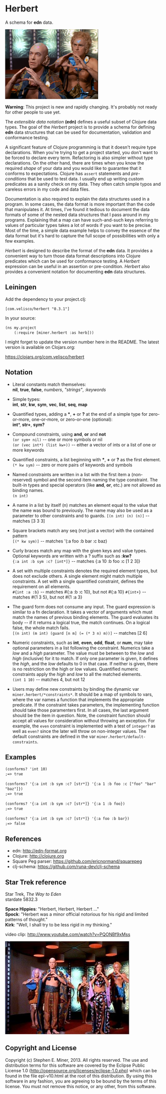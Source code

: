 # Herbert

A schema for **edn** data.

[![Way to Eden](img/way-to-eden.png)](#star-trek-reference)

__Warning__: This project is new and rapidly changing.  It's probably not ready for other people to use yet.

The _extensible data notation_ **(edn)** defines a useful subset of Clojure data types.  The goal
of the *Herbert* project is to provide a schema for defining **edn** data structures that can be
used for documentation, validation and conformance testing.

A significant feature of Clojure programming is that it doesn't require type declarations.  When
you're trying to get a project started, you don't want to be forced to declare every term.
Refactoring is also simpler without type declarations.  On the other hand, there are times when you
know the required *shape* of your data and you would like to guarantee that it conforms to
expectations.  Clojure has `assert` statements and *pre-conditions* that be used to test data.  I
usually end up writing custom predicates as a sanity check on my data.  They often catch simple
typos and careless errors in my code and data files.

Documentation is also required to explain the data structures used in a program.  In some cases, the
data format is more important than the code that manipulates it.  At times, I've found it tedious to
document the data formats of some of the nested data structures that I pass around in my programs.
Explaining that a map can have such-and-such keys referring to values of particular types takes a
lot of words if you want to be precise.  Most of the time, a simple data example helps to convey the
essence of the data format but it's hard to capture the full scope of possibilities with only a few
examples.

*Herbert* is designed to describe the format of the **edn** data.  It provides a convenient way to
turn those data format descriptions into Clojure predicates which can be used for conformance
testing.  A *Herbert* expression can be useful in an assertion or pre-condition.  *Herbert* also
provides a convenient notation for documenting **edn** data structures.


## Leiningen

Add the dependency to your project.clj:

    [com.velisco/herbert "0.3.1"]

In your source:

    (ns my.project
		(:require [miner.herbert :as herb]))

I might forget to update the version number here in the README.  The latest version is available on
Clojars.org:

https://clojars.org/com.velisco/herbert

## Notation

* Literal constants match themselves: <BR>
**nil**, **true**, **false**, *numbers*, *"strings"*, *:keywords*

* Simple types: <BR>
**int**, **str**, **kw**, **sym**, **vec**, **list**, **seq**, **map**

* Quantified types, adding a __*__, __+__ or __?__ at the end of a simple type for zero-or-more,
  one-or-more, or zero-or-one (optional): <BR>
**int***, **str+**, **sym?**
  
* Compound constraints, using **and**, **or** and **not** <BR>
`(or sym+ nil)`  -- one or more symbols or nil <BR>
`(or (vec int*) (list kw+))`  -- either a vector of ints or a list of one or more keywords

* Quantified constraints, a list beginning with __*__, __+__ or __?__ as the first element. <BR>
`(* kw sym)`  -- zero or more pairs of keywords and symbols

* Named constraints are written in a list with the first item a (non-reserved) symbol and
  the second item naming the type constraint.  The built-in types and special operators (like
  **and**, **or**, etc.) are not allowed as binding names. <BR>
`(n int)`

* A name in a list by itself (n) matches an element equal to the value that the name was bound to
  previously.  The name may also be used as a parameter to other constraints and to guards.
`[(n int) (n) (n)]` -- matches [3 3 3]
	
* Square brackets match any seq (not just a vector) with the contained pattern <BR>
`[(* kw sym)]`  -- matches '(:a foo :b bar :c baz)

* Curly braces match any map with the given keys and value types.  Optional keywords are written
  with a ? suffix such as **:kw?** <BR>
`{:a int :b sym :c? [int*]}`  -- matches {:a 10 :b foo :c [1 2 3]}

* A set with multiple constraints denotes the required element types, but does not exclude others.
  A single element might match multiple constraints.  A set with a single quantified constraint,
  defines the requirement on all elements. <BR>
`#{int :a :b}` -- matches #{:a :b :c 10}, but not #{:a 10}
`#{int+}` -- matches #{1 3 5}, but not #{1 :a 3}

* The guard form does not consume any input.  The guard expression is similar to a fn declaration.
  It takes a vector of arguments which must match the names of previous binding elements.  The guard
  evaluates its body -- if it returns a logical true, the match continues.  On a logical false, the
  whole match fails. <BR>
`[(n int) (m int) (guard [n m] (= (* 3 n) m))]` -- matches [2 6]

* Numeric constraints, such as __int__, __even__, __odd__, __float__, or __num__, may take optional
  parameters in a list following the constraint.  Numerics take a _low_ and a _high_ parameter.  The
  value must be between to the _low_ and _high_ (inclusive) for it to match.  If only one parameter
  is given, it defines the _high_, and the _low_ defaults to 0 in that case.  If neither is given,
  there is no restriction on the high or low values.  Quantified numeric constraints apply the
  _high_ and _low_ to all the matched elements. <BR>
`(int 1 10)`  -- matches 4, but not 12

* Users may define new constraints by binding the dynamic var `miner.herbert/*constraints*`.  It
  should be a map of symbols to vars, where the var names a function that implements the appropriate
  predicate.  If the constraint takes parameters, the implementing function should take those
  paramenters first.  In all cases, the last argument should be the item in question.  Note, the
  constraint function should accept all values for consideration without throwing an exception.  For
  example, the `even` constraint is implemented with a test of `integer?` as well as `even?` since
  the later will throw on non-integer values.  The default constraints are defined in the var
  `miner.herbert/default-constraints`.


## Examples

    (conforms? 'int 10)
	;=> true
	
	(conforms? '{:a int :b sym :c? [str*]} '{:a 1 :b foo :c ["foo" "bar" "baz"]})
	;=> true

	(conforms? '{:a int :b sym :c? [str*]} '{:a 1 :b foo})
	;=> true

	(conforms? '{:a int :b sym :c? [str*]} '{:a foo :b bar})
	;=> false
	
## References

* edn: http://edn-format.org
* Clojure: http://clojure.org
* Square Peg parser:  https://github.com/ericnormand/squarepeg
* clj-schema:  https://github.com/runa-dev/clj-schema


## Star Trek reference

Star Trek, _The Way to Eden_  
stardate 5832.3

**Space Hippies**: "Herbert, Herbert, Herbert ..."  
**Spock**: "Herbert was a minor official notorious for his rigid and limited patterns of thought."  
**Kirk**: "Well, I shall try to be less rigid in my thinking."  

video clip:  http://www.youtube.com/watch?v=PQONBf9xMss

[![Way to Eden](img/way-to-eden2.jpg)](http://www.youtube.com/watch?v=PQONBf9xMss)

## Copyright and License

Copyright (c) Stephen E. Miner, 2013. All rights reserved.
The use and distribution terms for this software are covered by the
Eclipse Public License 1.0 (http://opensource.org/licenses/eclipse-1.0.php)
which can be found in the file epl-v10.html at the root of this distribution.
By using this software in any fashion, you are agreeing to be bound by
the terms of this license.
You must not remove this notice, or any other, from this software.
